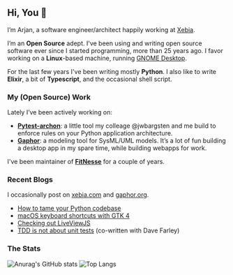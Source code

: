 ## Hi, You 👋

I’m Arjan, a software engineer/architect happily working at [Xebia](https://xebia.com).

I’m an **Open Source** adept. I've been using and writing open source software ever since I started programming, more than 25 years ago. I favor working on a **Linux**-based machine, running [GNOME Desktop](https://gnome.org).

For the last few years I've been writing mostly **Python**. I also like to write **Elixir**, a bit of **Typescript**, and the occasional shell script.

### My (Open Source) Work

Lately I’ve been actively working on:

- **[Pytest-archon](https://github.com/jwbargsten/pytest-archon)**: a little tool my colleage @jwbargsten and me build to enforce rules on your Python application architecture.
- **[Gaphor](https://github.com/gaphor/gaphor)**: a modeling tool for SysML/UML models. It’s a lot of fun building a desktop app in my spare time, while building webapps for work.

I've been maintainer of **[FitNesse](https://github.com/fitnesse)** for a couple of years.

### Recent Blogs

I occasionally post on [xebia.com](https://xebia.com/blog/author/amolenaar/) and [gaphor.org](https://gaphor.org/blog/).

- [How to tame your Python codebase](https://xebia.com/blog/how-to-tame-your-python-codebase/)
- [macOS keyboard shortcuts with GTK 4](https://gaphor.org/2022/12/10/gtk4-macos-keybindings/)
- [Checking out LiveViewJS](https://xebia.com/blog/checking-out-liveviewjs/)
- [TDD is not about unit tests](https://xebia.com/blog/tdd-not-unit-tests/) (co-written with Dave Farley)

### The Stats

![Anurag's GitHub stats](https://github-readme-stats.vercel.app/api?username=amolenaar&show_icons=true&hide_title=true&include_all_commits=true)
![Top Langs](https://github-readme-stats.vercel.app/api/top-langs/?username=amolenaar&layout=compact)

<!--
**amolenaar/amolenaar** is a ✨ _special_ ✨ repository because its `README.md` (this file) appears on your GitHub profile.

Here are some ideas to get you started:

- 🔭 I’m currently working on ...
- 🌱 I’m currently learning ...
- 👯 I’m looking to collaborate on ...
- 🤔 I’m looking for help with ...
- 💬 Ask me about ...
- 📫 How to reach me: ...
- 😄 Pronouns: ...
- ⚡ Fun fact: ...
-->
